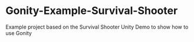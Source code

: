 # Gonity-Example-Survival-Shooter
Example project based on the Survival Shooter Unity Demo to show how to use Gonity
